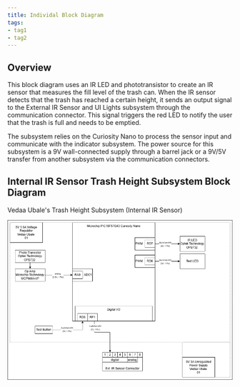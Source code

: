```yaml
---
title: Individal Block Diagram
tags:
- tag1
- tag2
---
```


## Overview
This block diagram uses an IR LED and phototransistor to create an IR sensor that measures the fill level of the trash can. When the IR sensor detects that the trash has reached a certain height, it sends an output signal to the External IR Sensor and UI Lights subsystem through the communication connector. This signal triggers the red LED to notify the user that the trash is full and needs to be emptied.

The subsystem relies on the Curiosity Nano to process the sensor input and communicate with the indicator subsystem. The power source for this subsystem is a 9V wall-connected supply through a barrel jack or a 9V/5V transfer from another subsystem via the communication connectors.


## Internal IR Sensor Trash Height Subsystem Block Diagram
Vedaa Ubale's Trash Height Subsystem (Internal IR Sensor)

![Indivial Block diagram](vedaablockd.png)
